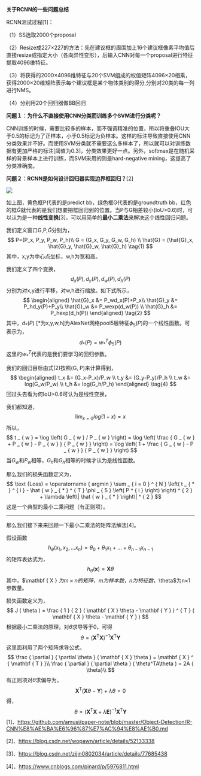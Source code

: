 **关于RCNN的一些问题总结**

RCNN测试过程[1]：

（1）SS选取2000个proposal

（2）Resize成227×227的方法：先在建议框的周围加上16个建议框像素平均值后直接resize成指定大小（各向异性变形），后输入CNN对每一个proposal进行特征提取4096维特征。

（3）将获得的2000×4096维特征与20个SVM组成的权值矩阵4096×20相乘，获得2000×20维矩阵表示每个建议框是某个物体类别的得分,分别对20类的每一列进行NMS。

（4）分别用20个回归器做BB回归

**问题１：为什么不直接使用CNN分类而训练多个SVM进行分类呢？**

CNN训练的时候，需要比较多的样本，而不强调精准的位置，所以将重叠IOU大于0.5的标记为了正样本，小于0.5标记为负样本。这样的标注导致直接使用CNN分类效果并不好。而使用SVM分类就不需要这么多样本了，所以就可以对训练数据有更加严格的标注[阈值为0.3]，分类效果更好一点。另外，softmax是在随机采样的背景样本上进行训练，而SVM采用的则是hard-negative mining，这提高了分类准确度。

**问题２：RCNN是如何设计回归器实现边界框回归？**[2]

![](regresstion)

如上图，黄色框P代表的是predict bb，绿色框G代表的是groundtruth bb，红色的框$\hat { G }$就代表的是我们想要把框回归到的位置。当P与G相差较小(IoU>0.6)时，可以认为是一种**线性变换**[3]，可以用简单的**最小二乘法**来解决这个线性回归问题。

我们定义窗口G,P,$\hat{G}$分别为，
$$
P=(P_x, P_y, P_w, P_h)\\
G = (G_x, G_y, G_w, G_h) \\
\hat{G} = (\hat{G}_x, \hat{G}_y, \hat{G}_w, \hat{G}_h)
\tag{1}
$$
其中，x,y为中心点坐标，w,h为宽和高。

我们定义了四个变换，
$$
d_x(P),d_y(P), d_w(P),d_h(P)
$$
分别为对x,y进行平移，对w,h进行缩放。如下式所示，
$$
\begin{aligned}
\hat{G}_x &= P_wd_x(P)+P_x\\
\hat{G}_y &= P_hd_y(P)+P_y\\
\hat{G}_w &= P_wexp(d_w(P)) \\
\hat{G}_h &= P_hexp(d_h(P))
\end{aligned}
\tag{2}
$$
其中，$d_*(P)$ [*为x,y,w,h]为AlexNet网络pool5层特征$\phi_5 (P)$的一个线性函数。可表示为，
$$
d_*(P) = w_*^T\phi _5(P)  \tag{3}
$$
这里的$w_*^T$代表的是我们要学习的回归参数。

我们的回归目标由式(2)按照(G, P)来计算得到，
$$
\begin{aligned}
t_x &= (G_x-P_x)/P_w \\
t_y &= (G_y-P_y)/P_h \\
t_w &= log(G_w/P_w) \\
t_h &= log(G_h/P_h)
\end{aligned}
\tag{4}
$$
回过头去看为何IoU>0.6可认为是线性变换，

我们都知道，
$$
\lim _{x=0}log(1+x) = x
$$
所以，
$$
t _ { w } = \log \left( G _ { w } / P _ { w } \right) = \log \left( \frac { G _ { w } + P _ { w } - P _ { w } } { P _ { w } } \right) = \log \left( 1 + \frac { G _ { w } - P _ { w } } { P _ { w } } \right)
$$
当$G_w$和$P_w$相等，$G_h$和$G_h$相等的时候才认为是线性函数。

那么我们的损失函数定义为，
$$
\text {Loss} = \operatorname { argmin } \sum _ { i = 0 } ^ { N } \left( t _ { * } ^ { i } - \hat { w } _ { * } ^ { T } \phi _ { 5 } \left( P ^ { i } \right) \right) ^ { 2 } + \lambda \left\| \hat { w } _ { * } \right\| ^ { 2 }
$$
这是一个典型的最小二乘问题（有正则项）。

------

那么我们接下来来回顾一下最小二乘法的矩阵法解法[4]。

假设函数
$$
h _ { \theta } \left( x _ { 1 } , x _ { 2 } , \ldots x _ { n } \right) = \theta _ { 0 } + \theta _ { 1 } x _ { 1 } + \ldots + \theta _ { n - 1 } x _ { n - 1 }
$$
的矩阵表达式为，
$$
h _ { \theta } ( \mathbf { x } ) = \mathbf { X } \theta
$$
其中，$\mathbf { X } $为m×n的矩阵，m为样本数，n为特征数，$\theta$为n×1参数量。

损失函数定义为，
$$
J ( \theta ) = \frac { 1 } { 2 } ( \mathbf { X } \theta - \mathbf { Y } ) ^ { T } ( \mathbf { X } \theta - \mathbf { Y } )
$$
根据最小二乘法的原理，对$\theta$求导等于0，可得
$$
\theta = \left( \mathbf { X } ^ { \mathrm { T } } \mathbf { X } \right) ^ { - 1 } \mathbf { X } ^ { \mathrm { T } } \mathbf { Y }
$$
这里面利用了两个矩阵求导公式，
$$
\frac { \partial } { \partial \theta } ( \mathbf { X } \theta ) = \mathbf { X } ^ { \mathbf { T } }\\
\frac { \partial } { \partial \theta } ( \theta^TA\theta ) = 2A { \theta}\\
$$
有正则项对$\theta$求偏导为，
$$
\mathbf { X } ^ { \mathrm { T } } ( \mathbf { X } \theta - \mathbf { Y } ) + \lambda \theta = 0
$$
得，
$$
\theta = \left( \mathbf { X } ^ { \mathrm { T } } \mathbf { X } + \lambda \mathbf { E } \right) ^ { - 1 } \mathbf { X } ^ { \mathrm { T } } \mathbf { Y }
$$
[1]、https://github.com/amusi/paper-note/blob/master/Object-Detection/R-CNN%E8%AE%BA%E6%96%87%E7%AC%94%E8%AE%B0.md

[2]、https://blog.csdn.net/wopawn/article/details/52133338

[3]、https://blog.csdn.net/zijin0802034/article/details/77685438

[4]、https://www.cnblogs.com/pinard/p/5976811.html

